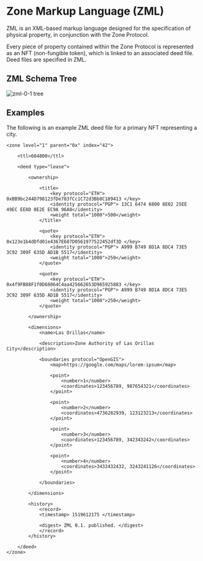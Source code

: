 # Zone Markup Language (ZML)

ZML is an XML-based markup language designed for the specification of physical property, in conjunction with the Zone Protocol.

Every piece of property contained within the Zone Protocol is represented as an NFT (non-fungible token), which is linked to an associated deed file. Deed files are specified in ZML.

## ZML Schema Tree

![zml-0-1 tree](https://github.com/Nuhanse/ZML/tree/master/assets/zml-0-1-tree.png)



## Examples

The following is an example ZML deed file for a primary NFT representing a city.

```
<zone level="1" parent="0x" index="42">
    	
    <ttl>604800</ttl>

    <deed type="lease">
        
        <ownership>
        	
        	<title>
        		<key protocol="ETH"> 0xBB9bc244D798123fDe783fCc1C72d3Bb8C189413 </key>
        		<identity protocol="PGP"> 13C1 6474 6800 8E02 25EE 49EC EE8D 0E2E EC9A 96A8</identity>
        		<weight total="1000">500</weight>
        	</title>

        	<quote>
				<key protocol="ETH"> 0x123e1b4dDfd01e4367E687D0561977522452df3D </key>
        		<identity protocol="PGP"> A999 B749 8D1A 8DC4 73E5 3C92 309F 635D AD1B 5517</identity>
        		<weight total="1000">250</weight>
        	</quote>

        	<quote>
        		<key protocol="ETH"> 0x4f9FB88F1f0D68064C4aa425662653D965925883 </key>
        		<identity protocol="PGP"> A999 B749 8D1A 8DC4 73E5 3C92 309F 635D AD1B 5517</identity>
        		<weight total="1000">250</weight>
        	</quote>

        </ownership>

        <dimensions>
        	<name>Las Orillas</name>

        	<description>Zone Authority of Las Orillas City</description>

        	<boundaries protocol="OpenGIS">
        		<map>https://google.com/maps/lorem-ipsum</map>
        		
        		<point>
        			<number>1</number>
        			<coordinates>123456789, 987654321</coordinates>
        		</point>

        		<point>
        			<number>2</number>
        			<coordinates>4736282939, 123123213</coordinates>
        		</point>

        		<point>
        			<number>3</number>
        			<coordinates>123456789, 342343242</coordinates>
        		</point>

        		<point>
        			<number>4</number>
        			<coordinates>3432432432, 3243241126</coordinates>
        		</point>

        	</boundaries>

        </dimensions>

        <history>
        	<record>
        	<timestamp> 1519612175 </timestamp>

        	<digest> ZML 0.1. published. </digest>
        	</record>
        </history>

    </deed>
</zone>
```



